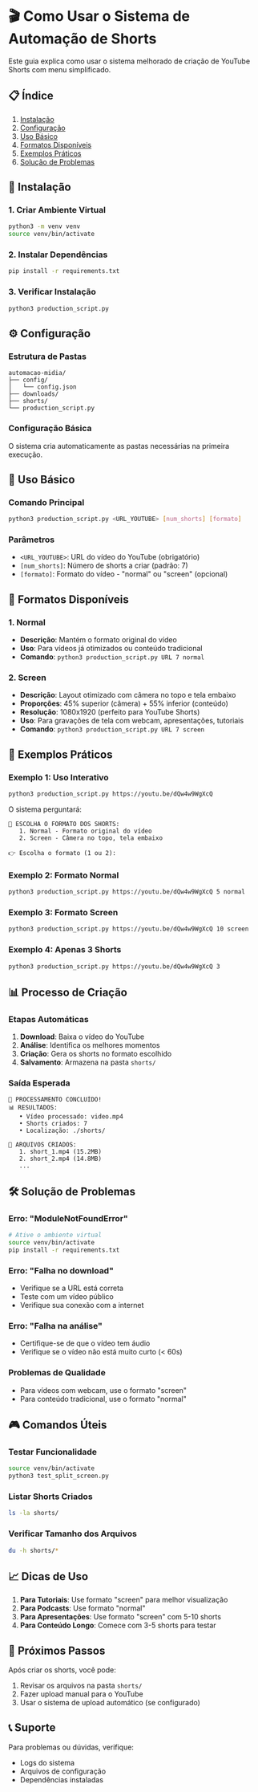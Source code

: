 # 🎬 Como Usar o Sistema de Automação de Shorts

Este guia explica como usar o sistema melhorado de criação de YouTube Shorts com menu simplificado.

## 📋 Índice

1. [Instalação](#instalação)
2. [Configuração](#configuração)
3. [Uso Básico](#uso-básico)
4. [Formatos Disponíveis](#formatos-disponíveis)
5. [Exemplos Práticos](#exemplos-práticos)
6. [Solução de Problemas](#solução-de-problemas)

## 🚀 Instalação

### 1. Criar Ambiente Virtual
```bash
python3 -m venv venv
source venv/bin/activate
```

### 2. Instalar Dependências
```bash
pip install -r requirements.txt
```

### 3. Verificar Instalação
```bash
python3 production_script.py
```

## ⚙️ Configuração

### Estrutura de Pastas
```
automacao-midia/
├── config/
│   └── config.json
├── downloads/
├── shorts/
└── production_script.py
```

### Configuração Básica
O sistema cria automaticamente as pastas necessárias na primeira execução.

## 🎯 Uso Básico

### Comando Principal
```bash
python3 production_script.py <URL_YOUTUBE> [num_shorts] [formato]
```

### Parâmetros
- `<URL_YOUTUBE>`: URL do vídeo do YouTube (obrigatório)
- `[num_shorts]`: Número de shorts a criar (padrão: 7)
- `[formato]`: Formato do vídeo - "normal" ou "screen" (opcional)

## 📱 Formatos Disponíveis

### 1. Normal
- **Descrição**: Mantém o formato original do vídeo
- **Uso**: Para vídeos já otimizados ou conteúdo tradicional
- **Comando**: `python3 production_script.py URL 7 normal`

### 2. Screen
- **Descrição**: Layout otimizado com câmera no topo e tela embaixo
- **Proporções**: 45% superior (câmera) + 55% inferior (conteúdo)
- **Resolução**: 1080x1920 (perfeito para YouTube Shorts)
- **Uso**: Para gravações de tela com webcam, apresentações, tutoriais
- **Comando**: `python3 production_script.py URL 7 screen`

## 🔧 Exemplos Práticos

### Exemplo 1: Uso Interativo
```bash
python3 production_script.py https://youtu.be/dQw4w9WgXcQ
```
O sistema perguntará:
```
📱 ESCOLHA O FORMATO DOS SHORTS:
   1. Normal - Formato original do vídeo
   2. Screen - Câmera no topo, tela embaixo

👉 Escolha o formato (1 ou 2):
```

### Exemplo 2: Formato Normal
```bash
python3 production_script.py https://youtu.be/dQw4w9WgXcQ 5 normal
```

### Exemplo 3: Formato Screen
```bash
python3 production_script.py https://youtu.be/dQw4w9WgXcQ 10 screen
```

### Exemplo 4: Apenas 3 Shorts
```bash
python3 production_script.py https://youtu.be/dQw4w9WgXcQ 3
```

## 📊 Processo de Criação

### Etapas Automáticas
1. **Download**: Baixa o vídeo do YouTube
2. **Análise**: Identifica os melhores momentos
3. **Criação**: Gera os shorts no formato escolhido
4. **Salvamento**: Armazena na pasta `shorts/`

### Saída Esperada
```
🎉 PROCESSAMENTO CONCLUÍDO!
📊 RESULTADOS:
   • Vídeo processado: video.mp4
   • Shorts criados: 7
   • Localização: ./shorts/

📁 ARQUIVOS CRIADOS:
   1. short_1.mp4 (15.2MB)
   2. short_2.mp4 (14.8MB)
   ...
```

## 🛠️ Solução de Problemas

### Erro: "ModuleNotFoundError"
```bash
# Ative o ambiente virtual
source venv/bin/activate
pip install -r requirements.txt
```

### Erro: "Falha no download"
- Verifique se a URL está correta
- Teste com um vídeo público
- Verifique sua conexão com a internet

### Erro: "Falha na análise"
- Certifique-se de que o vídeo tem áudio
- Verifique se o vídeo não está muito curto (< 60s)

### Problemas de Qualidade
- Para vídeos com webcam, use o formato "screen"
- Para conteúdo tradicional, use o formato "normal"

## 🎮 Comandos Úteis

### Testar Funcionalidade
```bash
source venv/bin/activate
python3 test_split_screen.py
```

### Listar Shorts Criados
```bash
ls -la shorts/
```

### Verificar Tamanho dos Arquivos
```bash
du -h shorts/*
```

## 📈 Dicas de Uso

1. **Para Tutoriais**: Use formato "screen" para melhor visualização
2. **Para Podcasts**: Use formato "normal" 
3. **Para Apresentações**: Use formato "screen" com 5-10 shorts
4. **Para Conteúdo Longo**: Comece com 3-5 shorts para testar

## 🔄 Próximos Passos

Após criar os shorts, você pode:
1. Revisar os arquivos na pasta `shorts/`
2. Fazer upload manual para o YouTube
3. Usar o sistema de upload automático (se configurado)

## 📞 Suporte

Para problemas ou dúvidas, verifique:
- Logs do sistema
- Arquivos de configuração
- Dependências instaladas